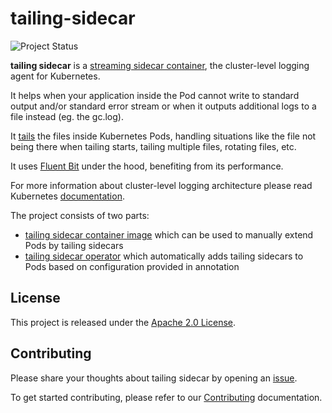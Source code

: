 # tailing-sidecar

![Project Status](https://img.shields.io/badge/status-alpha-important?style=for-the-badge)

**tailing sidecar** is a [streaming sidecar container](https://kubernetes.io/docs/concepts/cluster-administration/logging/#streaming-sidecar-container),
the cluster-level logging agent for Kubernetes.

It helps when your application inside the Pod cannot write to standard output and/or standard error stream
or when it outputs additional logs to a file instead (eg. the gc.log).

It [tails](https://en.wikipedia.org/wiki/Tail_(Unix)) the files inside Kubernetes Pods,
handling situations like the file not being there when tailing starts, tailing multiple files, rotating files, etc.

It uses [Fluent Bit](https://fluentbit.io/) under the hood, benefiting from its performance.

For more information about cluster-level logging architecture please read Kubernetes
[documentation](https://kubernetes.io/docs/concepts/cluster-administration/logging/#cluster-level-logging-architectures).

The project consists of two parts:

- [tailing sidecar container image](sidecar/) which can be used to manually extend Pods by tailing sidecars
- [tailing sidecar operator](operator/) which automatically adds tailing sidecars to Pods based on configuration
  provided in annotation

## License

This project is released under the [Apache 2.0 License](LICENSE).

## Contributing

Please share your thoughts about tailing sidecar by opening an [issue](https://github.com/SumoLogic/tailing-sidecar/issues/new).

To get started contributing, please refer to our [Contributing](CONTRIBUTING.md) documentation.
